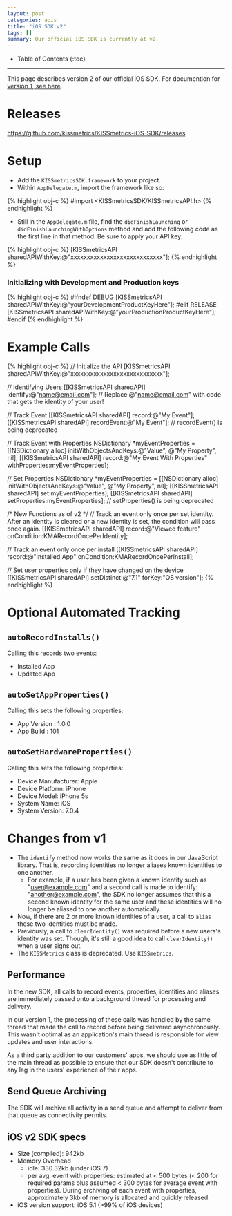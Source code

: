 ```yaml
---
layout: post
categories: apis
title: "iOS SDK v2"
tags: []
summary: Our official iOS SDK is currently at v2.
---
```

* Table of Contents
{:toc}
* * *

This page describes version 2 of our official iOS SDK. For documention for [version 1, see here][v1].

# Releases

<https://github.com/kissmetrics/KISSmetrics-iOS-SDK/releases>

# Setup

* Add the `KISSmetricsSDK.framework` to your project.
* Within `AppDelegate.m`, import the framework like so:

{% highlight obj-c %}
#import <KISSmetricsSDK/KISSmetricsAPI.h>
{% endhighlight %}

* Still in the `AppDelegate.m` file, find the `didFinishLaunching` or `didFinishLaunchingWithOptions` method and add the following code as the first line in that method. Be sure to apply your API key.

{% highlight obj-c %}
[KISSmetricsAPI sharedAPIWithKey:@"xxxxxxxxxxxxxxxxxxxxxxxxxxxx"];
{% endhighlight %}

### Initializing with Development and Production keys

{% highlight obj-c %}
#ifndef DEBUG
	[KISSmetricsAPI sharedAPIWithKey:@"yourDevelopmentProductKeyHere"];
#elif RELEASE
	[KISSmetricsAPI sharedAPIWithKey:@"yourProductionProductKeyHere"];
#endif 
{% endhighlight %}

# Example Calls

{% highlight obj-c %}
// Initialize the API
[KISSmetricsAPI sharedAPIWithKey:@"xxxxxxxxxxxxxxxxxxxxxxxxxxxx"];

// Identifying Users
[[KISSmetricsAPI sharedAPI] identify:@"name@email.com"]; // Replace @"name@email.com" with code that gets the identity of your user!

// Track Event
[[KISSmetricsAPI sharedAPI] record:@"My Event"];
[[KISSmetricsAPI sharedAPI] recordEvent:@"My Event"];	// recordEvent() is being deprecated

// Track Event with Properties
NSDictionary *myEventProperties = [[NSDictionary alloc]
  initWithObjectsAndKeys:@"Value", @"My Property", nil];
[[KISSmetricsAPI sharedAPI] record:@"My Event With Properties"
  withProperties:myEventProperties];

// Set Properties
NSDictionary *myEventProperties = [[NSDictionary alloc]
  initWithObjectsAndKeys:@"Value", @"My Property", nil];
[[KISSmetricsAPI sharedAPI] set:myEventProperties];
[[KISSmetricsAPI sharedAPI] setProperties:myEventProperties];  // setProperties() is being deprecated

/* New Functions as of v2 */
// Track an event only once per set identity. After an identity is cleared or a new identity is set, the condition will pass once again.
[[KISSmetricsAPI sharedAPI] record:@"Viewed feature" onCondition:KMARecordOncePerIdentity];

// Track an event only once per install
[[KISSmetricsAPI sharedAPI] record:@"Installed App" onCondition:KMARecordOncePerInstall];

// Set user properties only if they have changed on the device
[[KISSmetricsAPI sharedAPI] setDistinct:@"7.1" forKey:"OS version"];
{% endhighlight %}

# Optional Automated Tracking

## `autoRecordInstalls()`

Calling this records two events:

* Installed App
* Updated App

## `autoSetAppProperties()`

Calling this sets the following properties:

* App Version : 1.0.0
* App Build : 101

## `autoSetHardwareProperties()`

Calling this sets the following properties:

* Device Manufacturer: Apple
* Device Platform: iPhone
* Device Model: iPhone 5s
* System Name: iOS
* System Version: 7.0.4

# Changes from v1

* The `identify` method now works the same as it does in our JavaScript library. That is, recording identities no longer aliases known identities to one another.
  * For example, if a user has been given a known identity such as "user@example.com" and a second call is made to identify: "another@example.com", the SDK no longer assumes that this a second known identity for the same user and these identities will no longer be aliased to one another automatically.
* Now, if there are 2 or more known identities of a user, a call to `alias` these two identities must be made.
* Previously, a call to `clearIdentity()` was required before a new users's identity was set. Though, it's still a good idea to call `clearIdentity()` when a user signs out.
* The `KISSMetrics` class is deprecated. Use `KISSmetrics`.

## Performance

In the new SDK, all calls to record events, properties, identities and aliases are immediately passed onto a background thread for processing and delivery.

In our version 1, the processing of these calls was handled by the same thread that made the call to record before being delivered asynchronously. This wasn't optimal as an application's main thread is responsible for view updates and user interactions.

As a third party addition to our customers' apps, we should use as little of the main thread as possible to ensure that our SDK doesn't contribute to any lag in the users' experience of their apps.

## Send Queue Archiving

The SDK will archive all activity in a send queue and attempt to deliver from that queue as connectivity permits.

## iOS v2 SDK specs

* Size (compiled): 942kb
* Memory Overhead
  * idle: 330.32kb (under iOS 7)
  * per avg. event with properties: estimated at < 500 bytes (< 200 for required params plus assumed < 300 bytes for average event with properties). During archiving of each event with properties, approximately 3kb of memory is allocated and quickly released.
* iOS version support: iOS 5.1  (>99% of iOS devices)

[common]: /apis/common-methods
[v1]: /apis/objective-c
